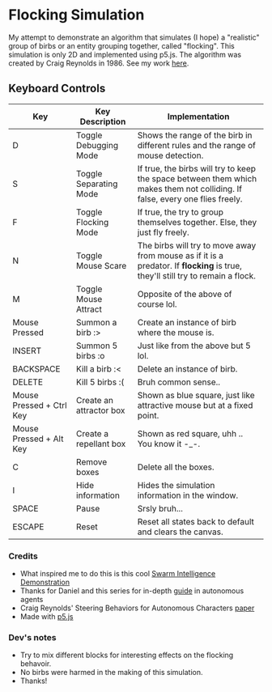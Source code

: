 # Flocking Simulation
My attempt to demonstrate an algorithm that simulates (I hope) a "realistic" group of birbs or an entity grouping together, called "flocking". This simulation is only 2D and implemented using p5.js. The algorithm was created by Craig Reynolds in 1986. See my work [here](https://ctrlnot.github.io/FlockingSimulation/).

## Keyboard Controls
| Key                      | Key Description           | Implementation                                                                                                                   |
|--------------------------|---------------------------|----------------------------------------------------------------------------------------------------------------------------------|
| D                        | Toggle Debugging Mode     | Shows the range of the birb in different rules and the range of mouse detection.                                                 |
| S                        | Toggle Separating Mode    | If true, the birbs will try to keep the space between them which makes them not colliding. If false, every one flies freely.     |
| F                        | Toggle Flocking Mode      | If true, the try to group themselves together. Else, they just fly freely.                                                       |
| N                        | Toggle Mouse Scare        | The birbs will try to move away from mouse as if it is a predator. If **flocking** is true, they'll still try to remain a flock. |
| M                        | Toggle Mouse Attract      | Opposite of the above of course lol.                                                                                             |
| Mouse Pressed            | Summon a birb :>          | Create an instance of birb where the mouse is.                                                                                   |
| INSERT                   | Summon 5 birbs :o         | Just like from the above but 5 lol.                                                                                              |
| BACKSPACE                | Kill a birb :<            | Delete an instance of birb.                                                                                                      |
| DELETE                   | Kill 5 birbs :(           | Bruh common sense..                                                                                                              |
| Mouse Pressed + Ctrl Key | Create an attractor box   | Shown as blue square, just like attractive mouse but at a fixed point.                                                           |
| Mouse Pressed + Alt Key  | Create a repellant box    | Shown as red square, uhh .. You know it -_-.                                                                                     |
| C                        | Remove boxes              | Delete all the boxes.                                                                                                            |
| I                        | Hide information          | Hides the simulation information in the window.                                                                                  |
| SPACE                    | Pause                     | Srsly bruh...                                                                                                                    |
| ESCAPE                   | Reset                     | Reset all states back to default and clears the canvas.                                                                          | 

### Credits
- What inspired me to do this is this cool [Swarm Intelligence Demonstration](https://www.youtube.com/watch?v=M028vafB0l8)
- Thanks for Daniel and this series for in-depth [guide](https://www.youtube.com/watch?v=JIz2L4tn5kM&index=56&list=PLRqwX-V7Uu6aFlwukCmDf0-1-uSR7mklK) in autonomous agents
- Craig Reynolds' Steering Behaviors for Autonomous Characters [paper](http://www.red3d.com/cwr/steer/)
- Made with [p5.js](https://p5js.org/)

### Dev's notes
- Try to mix different blocks for interesting effects on the flocking behavoir.
- No birbs were harmed in the making of this simulation.
- Thanks!